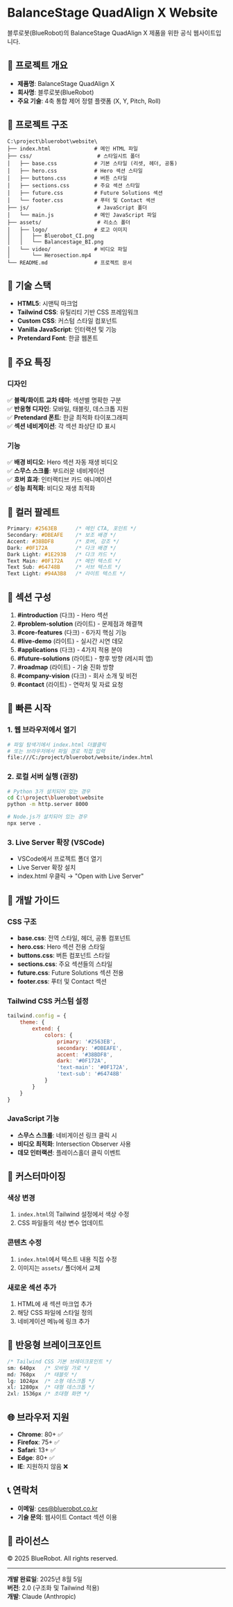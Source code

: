 # BalanceStage QuadAlign X Website

블루로봇(BlueRobot)의 BalanceStage QuadAlign X 제품을 위한 공식 웹사이트입니다.

## 🚀 프로젝트 개요

- **제품명**: BalanceStage QuadAlign X
- **회사명**: 블루로봇(BlueRobot)
- **주요 기술**: 4축 통합 제어 정렬 플랫폼 (X, Y, Pitch, Roll)

## 📁 프로젝트 구조

```
C:\project\bluerobot\website\
├── index.html              # 메인 HTML 파일
├── css/                     # 스타일시트 폴더
│   ├── base.css            # 기본 스타일 (리셋, 헤더, 공통)
│   ├── hero.css            # Hero 섹션 스타일
│   ├── buttons.css         # 버튼 스타일
│   ├── sections.css        # 주요 섹션 스타일
│   ├── future.css          # Future Solutions 섹션
│   └── footer.css          # 푸터 및 Contact 섹션
├── js/                      # JavaScript 폴더
│   └── main.js             # 메인 JavaScript 파일
├── assets/                  # 리소스 폴더
│   ├── logo/               # 로고 이미지
│   │   ├── Bluerobot_CI.png
│   │   └── Balancestage_BI.png
│   └── video/              # 비디오 파일
│       └── Herosection.mp4
└── README.md               # 프로젝트 문서
```

## 🎨 기술 스택

- **HTML5**: 시맨틱 마크업
- **Tailwind CSS**: 유틸리티 기반 CSS 프레임워크
- **Custom CSS**: 커스텀 스타일 컴포넌트
- **Vanilla JavaScript**: 인터랙션 및 기능
- **Pretendard Font**: 한글 웹폰트

## 🎯 주요 특징

### 디자인
✅ **블랙/화이트 교차 테마**: 섹션별 명확한 구분  
✅ **반응형 디자인**: 모바일, 태블릿, 데스크톱 지원  
✅ **Pretendard 폰트**: 한글 최적화 타이포그래피  
✅ **섹션 네비게이션**: 각 섹션 좌상단 ID 표시  

### 기능
✅ **배경 비디오**: Hero 섹션 자동 재생 비디오  
✅ **스무스 스크롤**: 부드러운 네비게이션  
✅ **호버 효과**: 인터랙티브 카드 애니메이션  
✅ **성능 최적화**: 비디오 재생 최적화  

## 🌈 컬러 팔레트

```css
Primary: #2563EB      /* 메인 CTA, 포인트 */
Secondary: #DBEAFE    /* 보조 배경 */
Accent: #38BDF8       /* 호버, 강조 */
Dark: #0F172A         /* 다크 배경 */
Dark Light: #1E293B   /* 다크 카드 */
Text Main: #0F172A    /* 메인 텍스트 */
Text Sub: #64748B     /* 서브 텍스트 */
Text Light: #94A3B8   /* 라이트 텍스트 */
```

## 📱 섹션 구성

1. **#introduction** (다크) - Hero 섹션
2. **#problem-solution** (라이트) - 문제점과 해결책
3. **#core-features** (다크) - 6가지 핵심 기능
4. **#live-demo** (라이트) - 실시간 시연 데모
5. **#applications** (다크) - 4가지 적용 분야
6. **#future-solutions** (라이트) - 향후 방향 (레시피 앱)
7. **#roadmap** (라이트) - 기술 진화 방향
8. **#company-vision** (다크) - 회사 소개 및 비전
9. **#contact** (라이트) - 연락처 및 자료 요청

## 🚀 빠른 시작

### 1. 웹 브라우저에서 열기
```bash
# 파일 탐색기에서 index.html 더블클릭
# 또는 브라우저에서 파일 경로 직접 입력
file:///C:/project/bluerobot/website/index.html
```

### 2. 로컬 서버 실행 (권장)
```bash
# Python 3가 설치되어 있는 경우
cd C:\project\bluerobot\website
python -m http.server 8000

# Node.js가 설치되어 있는 경우
npx serve .
```

### 3. Live Server 확장 (VSCode)
- VSCode에서 프로젝트 폴더 열기
- Live Server 확장 설치
- index.html 우클릭 → "Open with Live Server"

## 📝 개발 가이드

### CSS 구조
- **base.css**: 전역 스타일, 헤더, 공통 컴포넌트
- **hero.css**: Hero 섹션 전용 스타일
- **buttons.css**: 버튼 컴포넌트 스타일
- **sections.css**: 주요 섹션들의 스타일
- **future.css**: Future Solutions 섹션 전용
- **footer.css**: 푸터 및 Contact 섹션

### Tailwind CSS 커스텀 설정
```javascript
tailwind.config = {
    theme: {
        extend: {
            colors: {
                primary: '#2563EB',
                secondary: '#DBEAFE',
                accent: '#38BDF8',
                dark: '#0F172A',
                'text-main': '#0F172A',
                'text-sub': '#64748B'
            }
        }
    }
}
```

### JavaScript 기능
- **스무스 스크롤**: 네비게이션 링크 클릭 시
- **비디오 최적화**: Intersection Observer 사용
- **데모 인터랙션**: 플레이스홀더 클릭 이벤트

## 🔧 커스터마이징

### 색상 변경
1. `index.html`의 Tailwind 설정에서 색상 수정
2. CSS 파일들의 색상 변수 업데이트

### 콘텐츠 수정
1. `index.html`에서 텍스트 내용 직접 수정
2. 이미지는 `assets/` 폴더에서 교체

### 새로운 섹션 추가
1. HTML에 새 섹션 마크업 추가
2. 해당 CSS 파일에 스타일 정의
3. 네비게이션 메뉴에 링크 추가

## 📱 반응형 브레이크포인트

```css
/* Tailwind CSS 기본 브레이크포인트 */
sm: 640px   /* 모바일 가로 */
md: 768px   /* 태블릿 */
lg: 1024px  /* 소형 데스크톱 */
xl: 1280px  /* 대형 데스크톱 */
2xl: 1536px /* 초대형 화면 */
```

## 🌐 브라우저 지원

- **Chrome**: 80+ ✅
- **Firefox**: 75+ ✅
- **Safari**: 13+ ✅
- **Edge**: 80+ ✅
- **IE**: 지원하지 않음 ❌

## 📞 연락처

- **이메일**: ces@bluerobot.co.kr
- **기술 문의**: 웹사이트 Contact 섹션 이용

## 📄 라이선스

© 2025 BlueRobot. All rights reserved.

---

**개발 완료일**: 2025년 8월 5일  
**버전**: 2.0 (구조화 및 Tailwind 적용)  
**개발**: Claude (Anthropic)
